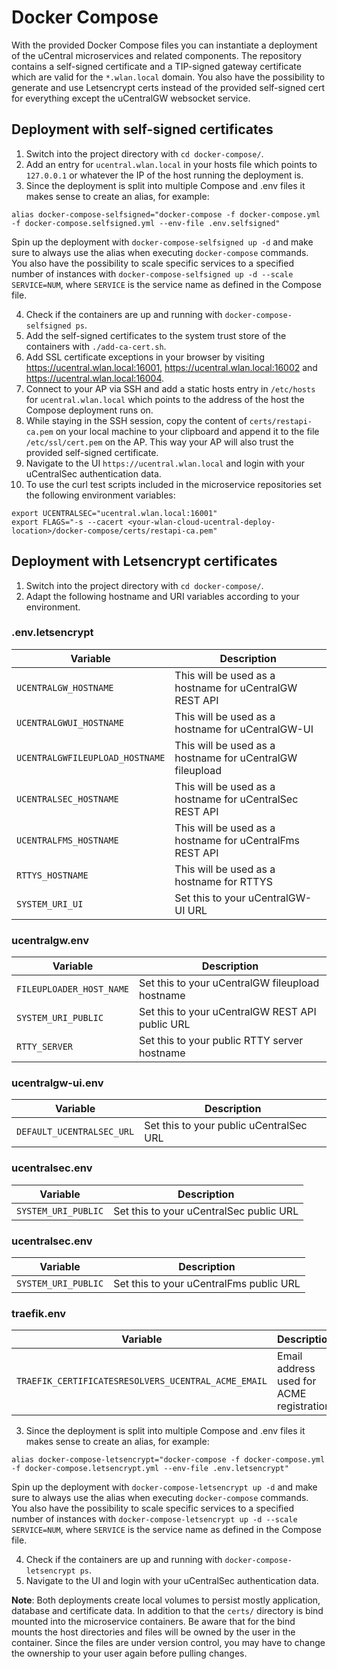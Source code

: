 # Docker Compose
With the provided Docker Compose files you can instantiate a deployment of the uCentral microservices and related components. The repository contains a self-signed certificate and a TIP-signed gateway certificate which are valid for the `*.wlan.local` domain. You also have the possibility to generate and use Letsencrypt certs instead of the provided self-signed cert for everything except the uCentralGW websocket service.
## Deployment with self-signed certificates
1. Switch into the project directory with `cd docker-compose/`.
2. Add an entry for `ucentral.wlan.local` in your hosts file which points to `127.0.0.1` or whatever the IP of the host running the deployment is.
3. Since the deployment is split into multiple Compose and .env files it makes sense to create an alias, for example:
```
alias docker-compose-selfsigned="docker-compose -f docker-compose.yml -f docker-compose.selfsigned.yml --env-file .env.selfsigned"
```
Spin up the deployment with `docker-compose-selfsigned up -d` and make sure to always use the alias when executing `docker-compose` commands. You also have the possibility to scale specific services to a specified number of instances with `docker-compose-selfsigned up -d --scale SERVICE=NUM`, where `SERVICE` is the service name as defined in the Compose file.

4. Check if the containers are up and running with `docker-compose-selfsigned ps`.
5. Add the self-signed certificates to the system trust store of the containers with `./add-ca-cert.sh`.
6. Add SSL certificate exceptions in your browser by visiting https://ucentral.wlan.local:16001, https://ucentral.wlan.local:16002 and https://ucentral.wlan.local:16004.
7. Connect to your AP via SSH and add a static hosts entry in `/etc/hosts` for `ucentral.wlan.local` which points to the address of the host the Compose deployment runs on.
8. While staying in the SSH session, copy the content of `certs/restapi-ca.pem` on your local machine to your clipboard and append it to the file `/etc/ssl/cert.pem` on the AP. This way your AP will also trust the provided self-signed certificate.
9. Navigate to the UI `https://ucentral.wlan.local` and login with your uCentralSec authentication data.
10. To use the curl test scripts included in the microservice repositories set the following environment variables:
```
export UCENTRALSEC="ucentral.wlan.local:16001"
export FLAGS="-s --cacert <your-wlan-cloud-ucentral-deploy-location>/docker-compose/certs/restapi-ca.pem"
```

## Deployment with Letsencrypt certificates
1. Switch into the project directory with `cd docker-compose/`.
2. Adapt the following hostname and URI variables according to your environment.
### .env.letsencrypt
| Variable                        | Description                                                       |
| ------------------------------- | ----------------------------------------------------------------- |
| `UCENTRALGW_HOSTNAME`           | This will be used as a hostname for uCentralGW REST API           |
| `UCENTRALGWUI_HOSTNAME`         | This will be used as a hostname for uCentralGW-UI                 |
| `UCENTRALGWFILEUPLOAD_HOSTNAME` | This will be used as a hostname for uCentralGW fileupload         |
| `UCENTRALSEC_HOSTNAME`          | This will be used as a hostname for uCentralSec REST API          |
| `UCENTRALFMS_HOSTNAME`          | This will be used as a hostname for uCentralFms REST API          |
| `RTTYS_HOSTNAME`                | This will be used as a hostname for RTTYS                         |
| `SYSTEM_URI_UI`                 | Set this to your uCentralGW-UI URL                                |

### ucentralgw.env
| Variable                 | Description                                     |
| -----------------------  | ----------------------------------------------- |
| `FILEUPLOADER_HOST_NAME` | Set this to your uCentralGW fileupload hostname |
| `SYSTEM_URI_PUBLIC`      | Set this to your uCentralGW REST API public URL |
| `RTTY_SERVER`            | Set this to your public RTTY server hostname    |

### ucentralgw-ui.env
| Variable                  | Description                             |
| ------------------------- | --------------------------------------- |
| `DEFAULT_UCENTRALSEC_URL` | Set this to your public uCentralSec URL |

### ucentralsec.env
| Variable             | Description                              |
| -------------------- | ---------------------------------------- |
| `SYSTEM_URI_PUBLIC`  | Set this to your uCentralSec public URL  |

### ucentralsec.env
| Variable             | Description                              |
| -------------------- | ---------------------------------------- |
| `SYSTEM_URI_PUBLIC`  | Set this to your uCentralFms public URL  |

### traefik.env
| Variable                                            | Description                               |
| --------------------------------------------------- | ----------------------------------------- |
| `TRAEFIK_CERTIFICATESRESOLVERS_UCENTRAL_ACME_EMAIL` | Email address used for ACME registration. |

3. Since the deployment is split into multiple Compose and .env files it makes sense to create an alias, for example:
```
alias docker-compose-letsencrypt="docker-compose -f docker-compose.yml -f docker-compose.letsencrypt.yml --env-file .env.letsencrypt"
```
Spin up the deployment with `docker-compose-letsencrypt up -d` and make sure to always use the alias when executing `docker-compose` commands. You also have the possibility to scale specific services to a specified number of instances with `docker-compose-letsencrypt up -d --scale SERVICE=NUM`, where `SERVICE` is the service name as defined in the Compose file.

4. Check if the containers are up and running with `docker-compose-letsencrypt ps`.
5. Navigate to the UI and login with your uCentralSec authentication data.

**Note**: Both deployments create local volumes to persist mostly application, database and certificate data. In addition to that the `certs/` directory is bind mounted into the microservice containers. Be aware that for the bind mounts the host directories and files will be owned by the user in the container. Since the files are under version control, you may have to change the ownership to your user again before pulling changes.
